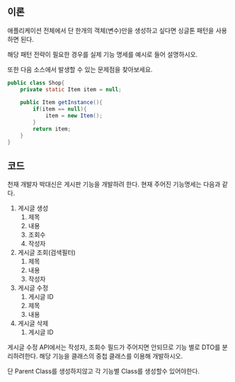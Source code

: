 ## 이론

애플리케이션 전체에서 단 한개의 객체(변수)만을 생성하고 싶다면 싱글톤 패턴을 사용하면 된다.

해당 패턴 전략이 필요한 경우를 실제 기능 명세를 예시로 들어 설명하시오.

또한 다음 소스에서 발생할 수 있는 문제점을 찾아보세요.

```java
public class Shop{
	private static Item item = null;
	
	public Item getInstance(){
		if(item == null){
			item = new Item();
		}
		return item;
	}
}
```

## 코드

천재 개발자 박대신은 게시판 기능을 개발하려 한다. 현재 주어진 기능명세는 다음과 같다.

1. 게시글 생성 
    1. 제목
    2. 내용
    3. 조회수
    4. 작성자
2. 게시글 조회(검색필터)
    1. 제목
    2. 내용
    3. 작성자
3. 게시글 수정
    1. 게시글 ID
    2. 제목
    3. 내용
4. 게시글 삭제
    1. 게시글 ID

게시글 수정 API에서는 작성자, 조회수 필드가 주어지면 안되므로 기능 별로 DTO를 분리하려한다.
해당 기능을 클래스의 중첩 클래스를 이용해 개발하시오.

단 Parent Class를 생성하지않고 각 기능별 Class를 생성할수 있어야한다.
